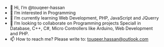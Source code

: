 - 👋 Hi, I’m @touqeer-hassan
- 👀 I’m interested in Programming
- 🌱 I’m currently learning Web Development, PHP, JavaScript and JQuerry
- 💞️ I’m looking to collaborate on Programming projects Speciall in Database, C++, C#, Micro Controllers like Arduino, Web Development and PHP.
- 📫 How to reach me? Please write to: touqeer.hassan@outlook.com

<!---
touqeer-hassan/touqeer-hassan is a ✨ special ✨ repository because its `README.md` (this file) appears on your GitHub profile.
You can click the Preview link to take a look at your changes.
--->

